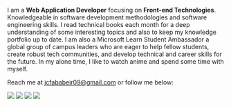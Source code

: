 I am a **Web Application Developer** focusing on **Front-end Technologies**. Knowledgeable in software development methodologies and software engineering skills. I read technical books each month for a deep understanding of some interesting topics and also to keep my knowledge portfolio up to date. I am also a Microsoft Learn Student Ambassador a global group of campus leaders who are eager to help fellow students, create robust tech communities, and develop technical and career skills for the future. In my alone time, I like to watch anime and spend some time with myself.

Reach me at jcfababeir09@gmail.com or follow me below:

[<img src="https://img.shields.io/badge/Facebook-1877F2?style=for-the-badge&logo=facebook&logoColor=white" />](https://www.facebook.com/jcavenue30)
[<img src="https://img.shields.io/badge/LinkedIn-0077B5?style=for-the-badge&logo=linkedin&logoColor=white" />](https://www.linkedin.com/in/jcavenue)
[<img src="https://img.shields.io/badge/Twitter-1DA1F2?style=for-the-badge&logo=twitter&logoColor=white" />](https://twitter.com/jcavenue30)
[<img src="https://img.shields.io/badge/GitHub-100000?style=for-the-badge&logo=github&logoColor=white" />](https://github.com/jcavenue)

